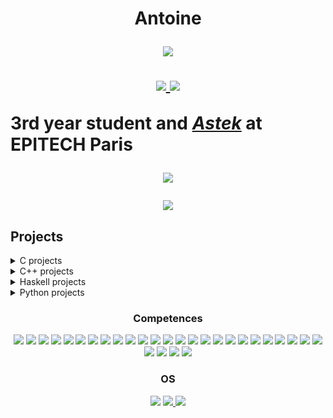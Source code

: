 <h1><p align="center">Antoine</p> 
<p align="center">
    <a href="https://github.com/antwxne">
        <img src="https://gpvc.arturio.dev/antwxne">
    </a>
</p>

<p align="center">
    <a href="https://www.linkedin.com/in/antoine-desruet/">
        <img src="https://img.shields.io/badge/LinkedIn-0077B5?style=for-the-badge&logo=linkedin&logoColor=white">
    </a>
    <a href="https://discordapp.com/users/541010234076954624">
        <img src="https://img.shields.io/badge/Discord-7289DA?style=for-the-badge&logo=discord&logoColor=white">
    </a>
</p>

3rd year student and [_Astek_](https://www.epitech.eu/fr/actualites-evenements/lab-astek-art79/) at EPITECH Paris

<p align="center">
  <img src="https://github-readme-stats.vercel.app/api?username=antwxne&theme=monokai&show_icons=true&border_radius=30&include_all_commits=true&count_private=true">
</p>
<p align="center">
  <img src="https://github-readme-stats.vercel.app/api/top-langs/?username=antwxne&theme=monokai&show_icons=true&border_radius=30&langs_count=10&layout=compact">
</p>

## Projects

<details>
<summary>C projects</summary>

[![RPG](https://github-readme-stats.vercel.app/api/pin/?username=antwxne&repo=RPG&theme=monokai&show_icons=true&border_radius=30)](https://github.com/antwxne/RPG)
[![Dante](https://github-readme-stats.vercel.app/api/pin/?username=antwxne&repo=Dante&theme=monokai&show_icons=true&border_radius=30)](https://github.com/antwxne/Dante)
[![Tetris](https://github-readme-stats.vercel.app/api/pin/?username=antwxne&repo=Tetris&theme=monokai&show_icons=true&border_radius=30)](https://github.com/antwxne/Tetris)
[![Malloc](https://github-readme-stats.vercel.app/api/pin/?username=antwxne&repo=Malloc&theme=monokai&show_icons=true&border_radius=30)](https://github.com/antwxne/Malloc)
[![MiniLibC](https://github-readme-stats.vercel.app/api/pin/?username=antwxne&repo=MiniLibC&theme=monokai&show_icons=true&border_radius=30)](https://github.com/antwxne/MiniLibC)

</details>
<details>
<summary>C++ projects</summary>

[![Arcade](https://github-readme-stats.vercel.app/api/pin/?username=antwxne&repo=Arcade&theme=monokai&show_icons=true&border_radius=30)](https://github.com/antwxne/Arcade)
[![Indie Studio](https://github-readme-stats.vercel.app/api/pin/?username=antwxne&repo=IndieStudio&theme=monokai&show_icons=true&border_radius=30)](https://github.com/antwxne/IndieStudio)

</details>
<details>
<summary>Haskell projects</summary>

[![Wolfram](https://github-readme-stats.vercel.app/api/pin/?username=antwxne&repo=Wolfram&theme=monokai&show_icons=true&border_radius=30)](https://github.com/antwxne/Wolfram)

</details>

<details>
<summary>Python projects</summary>

[![Sudocul](https://github-readme-stats.vercel.app/api/pin/?username=antwxne&repo=sudocul&theme=monokai&show_icons=true&border_radius=30)](https://github.com/antwxne/sudocul)

</details>


<h3><p align="center">Competences</p></h3>
<p align="center">
    <img src="https://img.shields.io/badge/C-00599C?style=for-the-badge&logo=c&logoColor=white">
    <img src="https://img.shields.io/badge/C%2B%2B-00599C?style=for-the-badge&logo=c%2B%2B&logoColor=white">
    <img src="https://img.shields.io/badge/Haskell-5D4F85?style=for-the-badge&logo=haskell&logoColor=white">    
    <img src="https://img.shields.io/badge/Python-3776AB?style=for-the-badge&logo=python&logoColor=white">
    <img src="https://img.shields.io/badge/HTML5-E34F26?style=for-the-badge&logo=html5&logoColor=white">
    <img src="https://img.shields.io/badge/CSS-239120?&style=for-the-badge&logo=css3&logoColor=white">
    <img src="https://img.shields.io/badge/PHP-777BB4?style=for-the-badge&logo=php&logoColor=white">
    <img src="https://img.shields.io/badge/Ruby-CC342D?style=for-the-badge&logo=ruby&logoColor=white">
    <img src="https://img.shields.io/badge/JavaScript-323330?style=for-the-badge&logo=javascript&logoColor=F7DF1E">    
    <img src="https://img.shields.io/badge/Node.js-339933?style=for-the-badge&logo=nodedotjs&logoColor=white">
    <img src="https://img.shields.io/badge/MySQL-00000F?style=for-the-badge&logo=mysql&logoColor=white">
    <img src="https://img.shields.io/badge/MariaDB-003545?style=for-the-badge&logo=mariadb&logoColor=white">
    <img src="https://img.shields.io/badge/Jupyter-F37626.svg?&style=for-the-badge&logo=Jupyter&logoColor=white">
    <img src="https://img.shields.io/badge/Markdown-000000?style=for-the-badge&logo=markdown&logoColor=white">
    <img src="https://img.shields.io/badge/Shell_Script-121011?style=for-the-badge&logo=gnu-bash&logoColor=white">
    <img src="https://img.shields.io/badge/Unity-100000?style=for-the-badge&logo=unity&logoColor=white">
    <img src="https://img.shields.io/badge/Docker-2CA5E0?style=for-the-badge&logo=docker&logoColor=white">
    <img src="https://img.shields.io/badge/Git-F05032?style=for-the-badge&logo=git&logoColor=white">
    <img src="https://img.shields.io/badge/Jenkins-D24939?style=for-the-badge&logo=Jenkins&logoColor=white">
    <img src="https://img.shields.io/badge/CMake-064F8C?style=for-the-badge&logo=cmake&logoColor=white">
    <img src="https://img.shields.io/badge/GitKraken-179287?style=for-the-badge&logo=GitKraken&logoColor=white">
    <img src="https://img.shields.io/badge/Trello-0052CC?style=for-the-badge&logo=trello&logoColor=white">
    <img src="https://img.shields.io/badge/Microsoft_Excel-217346?style=for-the-badge&logo=microsoft-excel&logoColor=white">
    <img src="https://img.shields.io/badge/Microsoft_PowerPoint-B7472A?style=for-the-badge&logo=microsoft-powerpoint&logoColor=white">
    <img src="https://img.shields.io/badge/Microsoft_Word-2B579A?style=for-the-badge&logo=microsoft-word&logoColor=white">
    <img src="https://img.shields.io/badge/Microsoft_Teams-3955A3?style=for-the-badge&logo=microsoft-visio&logoColor=white">
    <img src="https://img.shields.io/badge/Figma-F24E1E?style=for-the-badge&logo=figma&logoColor=white">
    <img src="https://img.shields.io/badge/gimp-5C5543?style=for-the-badge&logo=gimp&logoColor=white">
    <img src="https://img.shields.io/badge/Canva-%2300C4CC.svg?&style=for-the-badge&logo=Canva&logoColor=white">

</p>

<h3><p align="center">OS</p></h3>
<p align="center">
    <img src="https://img.shields.io/badge/Linux-FCC624?style=for-the-badge&logo=linux&logoColor=black">
    <a href="https://pop.system76.com/">
    <img src="https://img.shields.io/badge/Pop!_OS-48B9C7?style=for-the-badge&logo=Pop!_OS&logoColor=white">
    </a>
    <img src="https://img.shields.io/badge/Windows-0078D6?style=for-the-badge&logo=windows&logoColor=white">
</p>

<!--
**antwxne/antwxne** is a ✨ _special_ ✨ repository because its `README.md` (this file) appears on your GitHub profile.

Here are some ideas to get you started:

- 🔭 I’m currently working on ...
- 🌱 I’m currently learning ...
- 👯 I’m looking to collaborate on ...
- 🤔 I’m looking for help with ...
- 💬 Ask me about ...
- 📫 How to reach me: ...
- 😄 Pronouns: ...
- ⚡ Fun fact: ...
-->
